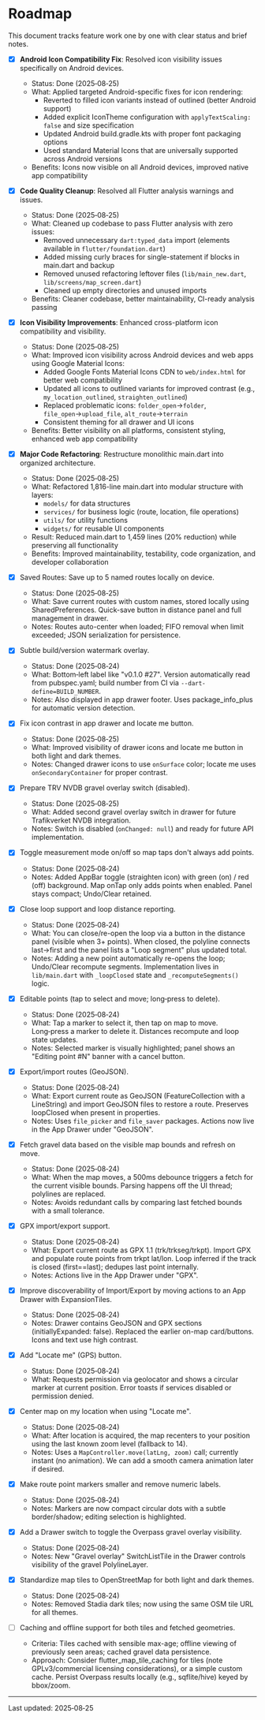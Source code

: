 # Roadmap

This document tracks feature work one by one with clear status and brief notes.

- [x] **Android Icon Compatibility Fix**: Resolved icon visibility issues specifically on Android devices.
  - Status: Done (2025‑08‑25)
  - What: Applied targeted Android-specific fixes for icon rendering:
    - Reverted to filled icon variants instead of outlined (better Android support)
    - Added explicit IconTheme configuration with `applyTextScaling: false` and size specification
    - Updated Android build.gradle.kts with proper font packaging options
    - Used standard Material Icons that are universally supported across Android versions
  - Benefits: Icons now visible on all Android devices, improved native app compatibility

- [x] **Code Quality Cleanup**: Resolved all Flutter analysis warnings and issues.
  - Status: Done (2025‑08‑25)
  - What: Cleaned up codebase to pass Flutter analysis with zero issues:
    - Removed unnecessary `dart:typed_data` import (elements available in `flutter/foundation.dart`)
    - Added missing curly braces for single-statement if blocks in main.dart and backup
    - Removed unused refactoring leftover files (`lib/main_new.dart`, `lib/screens/map_screen.dart`)
    - Cleaned up empty directories and unused imports
  - Benefits: Cleaner codebase, better maintainability, CI-ready analysis passing

- [x] **Icon Visibility Improvements**: Enhanced cross-platform icon compatibility and visibility.
  - Status: Done (2025‑08‑25)
  - What: Improved icon visibility across Android devices and web apps using Google Material Icons:
    - Added Google Fonts Material Icons CDN to `web/index.html` for better web compatibility
    - Updated all icons to outlined variants for improved contrast (e.g., `my_location_outlined`, `straighten_outlined`)
    - Replaced problematic icons: `folder_open`→`folder`, `file_open`→`upload_file`, `alt_route`→`terrain`
    - Consistent theming for all drawer and UI icons
  - Benefits: Better visibility on all platforms, consistent styling, enhanced web app compatibility

- [x] **Major Code Refactoring**: Restructure monolithic main.dart into organized architecture.
  - Status: Done (2025‑08‑25)
  - What: Refactored 1,816-line main.dart into modular structure with layers:
    - `models/` for data structures
    - `services/` for business logic (route, location, file operations)
    - `utils/` for utility functions
    - `widgets/` for reusable UI components
  - Result: Reduced main.dart to 1,459 lines (20% reduction) while preserving all functionality
  - Benefits: Improved maintainability, testability, code organization, and developer collaboration

- [x] Saved Routes: Save up to 5 named routes locally on device.
  - Status: Done (2025‑08‑25)
  - What: Save current routes with custom names, stored locally using SharedPreferences. Quick-save button in distance panel and full management in drawer.
  - Notes: Routes auto-center when loaded; FIFO removal when limit exceeded; JSON serialization for persistence.

- [x] Subtle build/version watermark overlay.
  - Status: Done (2025‑08‑24)
  - What: Bottom‑left label like "v0.1.0 #27". Version automatically read from pubspec.yaml; build number from CI via `--dart-define=BUILD_NUMBER`.
  - Notes: Also displayed in app drawer footer. Uses package_info_plus for automatic version detection.

- [x] Fix icon contrast in app drawer and locate me button.
  - Status: Done (2025‑08‑25)
  - What: Improved visibility of drawer icons and locate me button in both light and dark themes.
  - Notes: Changed drawer icons to use `onSurface` color; locate me uses `onSecondaryContainer` for proper contrast.

- [x] Prepare TRV NVDB gravel overlay switch (disabled).
  - Status: Done (2025‑08‑25)
  - What: Added second gravel overlay switch in drawer for future Trafikverket NVDB integration.
  - Notes: Switch is disabled (`onChanged: null`) and ready for future API implementation.

- [x] Toggle measurement mode on/off so map taps don't always add points.
  - Status: Done (2025‑08‑24)
  - Notes: Added AppBar toggle (straighten icon) with green (on) / red (off) background. Map onTap only adds points when enabled. Panel stays compact; Undo/Clear retained.

- [x] Close loop support and loop distance reporting.
  - Status: Done (2025‑08‑24)
  - What: You can close/re-open the loop via a button in the distance panel (visible when 3+ points). When closed, the polyline connects last→first and the panel lists a "Loop segment" plus updated total.
  - Notes: Adding a new point automatically re-opens the loop; Undo/Clear recompute segments. Implementation lives in `lib/main.dart` with `_loopClosed` state and `_recomputeSegments()` logic.

- [x] Editable points (tap to select and move; long‑press to delete).
  - Status: Done (2025‑08‑24)
  - What: Tap a marker to select it, then tap on map to move. Long‑press a marker to delete it. Distances recompute and loop state updates.
  - Notes: Selected marker is visually highlighted; panel shows an "Editing point #N" banner with a cancel button.

- [x] Export/import routes (GeoJSON).
  - Status: Done (2025‑08‑24)
  - What: Export current route as GeoJSON (FeatureCollection with a LineString) and import GeoJSON files to restore a route. Preserves loopClosed when present in properties.
  - Notes: Uses `file_picker` and `file_saver` packages. Actions now live in the App Drawer under "GeoJSON".

- [x] Fetch gravel data based on the visible map bounds and refresh on move.
  - Status: Done (2025‑08‑24)
  - What: When the map moves, a 500ms debounce triggers a fetch for the current visible bounds. Parsing happens off the UI thread; polylines are replaced.
  - Notes: Avoids redundant calls by comparing last fetched bounds with a small tolerance.

- [x] GPX import/export support.
  - Status: Done (2025‑08‑24)
  - What: Export current route as GPX 1.1 (trk/trkseg/trkpt). Import GPX and populate route points from trkpt lat/lon. Loop inferred if the track is closed (first==last); dedupes last point internally.
  - Notes: Actions live in the App Drawer under "GPX".

- [x] Improve discoverability of Import/Export by moving actions to an App Drawer with ExpansionTiles.
  - Status: Done (2025‑08‑24)
  - Notes: Drawer contains GeoJSON and GPX sections (initiallyExpanded: false). Replaced the earlier on-map card/buttons. Icons and text use high contrast.

- [x] Add "Locate me" (GPS) button.
  - Status: Done (2025‑08‑24)
  - What: Requests permission via geolocator and shows a circular marker at current position. Error toasts if services disabled or permission denied.

- [x] Center map on my location when using "Locate me".
  - Status: Done (2025‑08‑24)
  - What: After location is acquired, the map recenters to your position using the last known zoom level (fallback to 14).
  - Notes: Uses a `MapController.move(latLng, zoom)` call; currently instant (no animation). We can add a smooth camera animation later if desired.

- [x] Make route point markers smaller and remove numeric labels.
  - Status: Done (2025‑08‑24)
  - Notes: Markers are now compact circular dots with a subtle border/shadow; editing selection is highlighted.

- [x] Add a Drawer switch to toggle the Overpass gravel overlay visibility.
  - Status: Done (2025‑08‑24)
  - Notes: New "Gravel overlay" SwitchListTile in the Drawer controls visibility of the gravel PolylineLayer.

- [x] Standardize map tiles to OpenStreetMap for both light and dark themes.
  - Status: Done (2025‑08‑24)
  - Notes: Removed Stadia dark tiles; now using the same OSM tile URL for all themes.

- [ ] Caching and offline support for both tiles and fetched geometries.
  - Criteria: Tiles cached with sensible max-age; offline viewing of previously seen areas; cached gravel data persistence.
  - Approach: Consider flutter_map_tile_caching for tiles (note GPLv3/commercial licensing considerations), or a simple custom cache. Persist Overpass results locally (e.g., sqflite/hive) keyed by bbox/zoom.

---
Last updated: 2025‑08‑25
